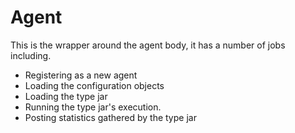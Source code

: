 # Agent

This is the wrapper around the agent body, it has a number of jobs including.

* Registering as a new agent
* Loading the configuration objects
* Loading the type jar
* Running the type jar's execution.
* Posting statistics gathered by the type jar
